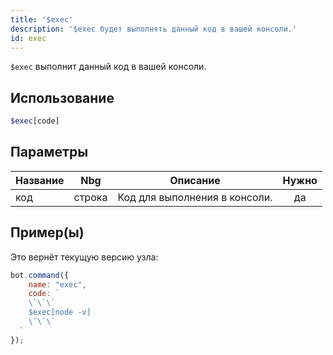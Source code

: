 ```yaml
---
title: '$exec'
description: '$exec будет выполнять данный код в вашей консоли.'
id: exec
---
```


`$exec` выполнит данный код в вашей консоли.

## Использование

```php
$exec[code]
```

## Параметры

| Название | Nbg    | Описание                      | Нужно |
| -------- | ------ | ----------------------------- |:-----:|
| код      | строка | Код для выполнения в консоли. |  да   |

## Пример(ы)

Это вернёт текущую версию узла:

```javascript
bot.command({
    name: "exec",
    code: `
    \`\`\`
    $exec[node -v]
    \`\`\`
  `
});
```